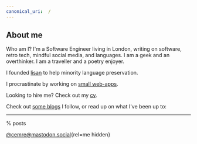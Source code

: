 ```yaml
---
canonical_uri:  /
---
```


## About me

Who am I? I'm a Software Engineer living in London, writing on software, retro tech, mindful social media, and languages. I am a geek and an overthinker. I am a traveller and a poetry enjoyer.

I founded [lisan](https://lisan.dutl.uk) to help minority language preservation.

I procrastinate by working on [small web-apps](https://www.dutl.uk/).

Looking to hire me? Check out my [cv](/cv).

Check out [some blogs](https://github.com/cemreefe/favourite-blogs) I follow, or read up on what I've been up to:

---

% posts

[@cemre@mastodon.social](https://mastodon.social/@cemre){rel=me hidden}
